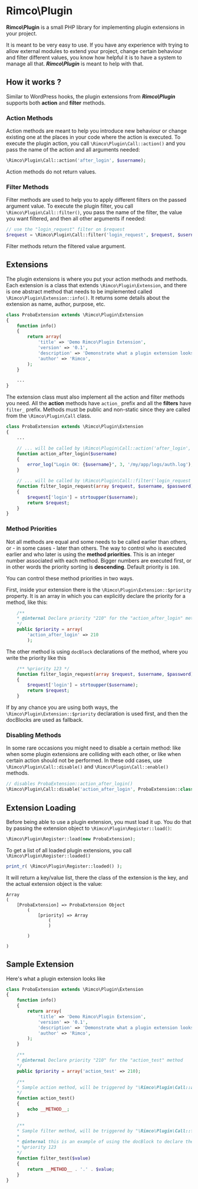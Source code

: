 # Rimco\\Plugin

**Rimco\\Plugin** is a small PHP library for implementing plugin extensions in your project.

It is meant to be very easy to use. If you have any experience with trying to allow external modules to extend your project, change certain behaviour and filter different values, you know how helpful it is to have a system to manage all that. ***Rimco\\Plugin*** is meant to help with that.

## How it works ?

Similar to WordPress hooks, the plugin extensions from ***Rimco\\Plugin*** supports both **action** and **filter** methods.

### Action Methods
Action methods are meant to help you introduce new behaviour or change existing one at the places in your code where the action is executed.
To execute the plugin action, you call ``\Rimco\Plugin\Call::action()`` and you pass the name of the action and all arguments needed:
```php
\Rimco\Plugin\Call::action('after_login', $username);
```
Action methods do not return values.

### Filter Methods
Filter methods are used to help you to apply different filters on the passed argument value.
To execute the plugin filter, you call ``\Rimco\Plugin\Call::filter()``, you pass the name of the filter, the value you want filtered, and then all other arguments if needed:
```php
// use the "login_request" filter on $request
$request = \Rimco\Plugin\Call::filter('login_request', $request, $username, $password);
```
Filter methods return the filtered value argument.

## Extensions
The plugin extensions is where you put your action methods and methods. Each extension is a class that extends ``\Rimco\Plugin\Extension``, and there is one abstract method that needs to be implemented called ``\Rimco\Plugin\Extension::info()``. It returns some details about the extension as name, author, purpose, etc.
```php
class ProbaExtension extends \Rimco\Plugin\Extension
{
	function info()
	{
		return array(
			'title' => 'Demo Rimco\Plugin Extension',
			'version' => '0.1',
			'description' => 'Demonstrate what a plugin extension looks like',
			'author' => 'Rimco',
		);
	}

	...
}
```

The extension class must also implement all the action and filter methods you need.
All the **action** methods have ``action_`` prefix and all the **filters** have ``filter_`` prefix. Methods must be public and non-static since they are called from the ``\Rimco\Plugin\Call`` class.
```php
class ProbaExtension extends \Rimco\Plugin\Extension
{
	...

	// ... will be called by \Rimco\Plugin\Call::action('after_login', $username);
	function action_after_login($username)
	{
		error_log("Login OK: {$username}", 3, '/my/app/logs/auth.log');
	}

	// ... will be called by \Rimco\Plugin\Call::filter('login_request', $request, $username, $password);
	function filter_login_request(array $request, $username, $password)
	{
		$request['login'] = strtoupper($username);
		return $request;
	}
}
```

### Method Priorities
Not all methods are equal and some needs to be called earlier than others, or - in some cases - later than others. The way to control who is executed earlier and who later is using the **method priorities**. This is an integer number associated with each method. Bigger numbers are executed first, or in other words the priority sorting is **descending**. Default priority is ``100``.

You can control these method priorities in two ways.

First, inside your extension there is the ``\Rimco\Plugin\Extension::$priority`` property. It is an array in which you can explicitly declare the priority for a method, like this:
```php
	/**
	* @internal Declare priority "210" for the "action_after_login" method
	*/
	public $priority = array(
		'action_after_login' => 210
		);
```

The other method is using ``docBlock`` declarations of the method, where you write the priority like this
```php
	/** %priority 123 */
	function filter_login_request(array $request, $username, $password)
	{
		$request['login'] = strtoupper($username);
		return $request;
	}
```

If by any chance you are using both ways, the ``\Rimco\Plugin\Extension::$priority`` declaration is used first, and then the docBlocks are used as fallback.

### Disabling Methods
In some rare occasions you might need to disable a certain method: like when some plugin extensions are colliding with each other, or like when certain action should not be performed. In these odd cases, use ``\Rimco\Plugin\Call::disable()`` and ``\Rimco\Plugin\Call::enable()`` methods.
```php
// disables ProbaExtension::action_after_login()
\Rimco\Plugin\Call::disable('action_after_login', ProbaExtension::class);
```

## Extension Loading
Before being able to use a plugin extension, you must load it up. You do that by passing the extension object to ``\Rimco\Plugin\Register::load()``:
```php
\Rimco\Plugin\Register::load(new ProbaExtension);
```

To get a list of all loaded plugin extensions, you call ``\Rimco\Plugin\Register::loaded()``
```php
print_r( \Rimco\Plugin\Register::loaded() );
```
It will return a key/value list, there the class of the extension is the key, and the actual extension object is the value:
```
Array
(
    [ProbaExtension] => ProbaExtension Object
        (
            [priority] => Array
                (
                )

        )

)
```

## Sample Extension

Here's what a plugin extension looks like
```php
class ProbaExtension extends \Rimco\Plugin\Extension
{
	function info()
	{
		return array(
			'title' => 'Demo Rimco\Plugin Extension',
			'version' => '0.1',
			'description' => 'Demonstrate what a plugin extension looks like',
			'author' => 'Rimco',
		);
	}

	/**
	* @internal Declare priority "210" for the "action_test" method
	*/
	public $priority = array('action_test' => 210);

	/**
	* Sample action method, will be triggered by "\Rimco\Plugin\Call::action('test')"
	*/
	function action_test()
	{
		echo __METHOD__;
	}

	/**
	* Sample filter method, will be triggered by "\Rimco\Plugin\Call::filter('test')"
	*
	* @internal this is an example of using the docBlock to declare the priority of "123"
	* %priority 123
	*/
	function filter_test($value)
	{
		return __METHOD__ . '.' . $value;
	}
}
```
